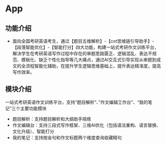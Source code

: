 # App

## 功能介绍
- 面向全国考研英语考生，通过【题目五维解析】-【cot思维链引导助手】-【段落智能优化】-【智能打分】四大功能，构建一站式考研作文训练平台，解决学生在考研英语写作过程中存在的审题思路匮乏、逻辑混乱、表达不规范、模板化、缺乏个性化指导等几大痛点，通过AI交互式引导实现从审题到成文的全流程智能化辅助，在提升学生逻辑思维基础上，提升表达精准度，提高写作效率。

## 模块介绍
一站式考研英语作文训练平台，支持“题目解析“、”作文编辑工作台”、“我的笔记”三个主要功能模块
- 题目解析：支持题目解析和大纲助手陪练
- 作文编辑台：支持三段式写作框架、三维AI优化（包括语法重构、语言替换、文化升级）、智能打分
- 我的笔记：支持按金句和作文标题两个维度查询收藏精句